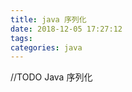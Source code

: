 ```yaml
---
title: java 序列化
date: 2018-12-05 17:27:12
tags:
categories: java
---
```


//TODO Java 序列化

<!-- more -->
